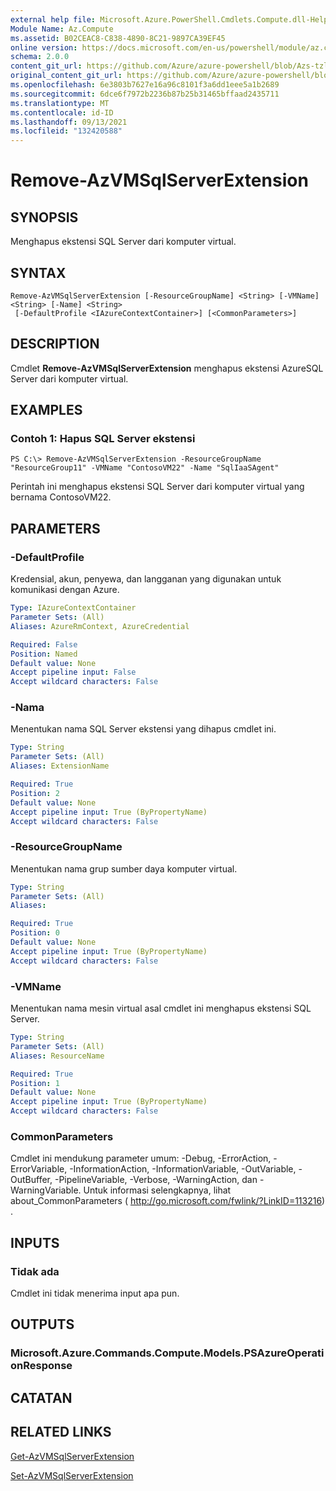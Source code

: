 ```yaml
---
external help file: Microsoft.Azure.PowerShell.Cmdlets.Compute.dll-Help-Help.xml
Module Name: Az.Compute
ms.assetid: B02CEAC8-C838-4890-8C21-9897CA39EF45
online version: https://docs.microsoft.com/en-us/powershell/module/az.compute/remove-azvmsqlserverextension
schema: 2.0.0
content_git_url: https://github.com/Azure/azure-powershell/blob/Azs-tzl/src/Compute/Compute/help/Remove-AzVMSqlServerExtension.md
original_content_git_url: https://github.com/Azure/azure-powershell/blob/Azs-tzl/src/Compute/Compute/help/Remove-AzVMSqlServerExtension.md
ms.openlocfilehash: 6e3803b7627e16a96c8101f3a6dd1eee5a1b2689
ms.sourcegitcommit: 6dce6f7972b2236b87b25b31465bffaad2435711
ms.translationtype: MT
ms.contentlocale: id-ID
ms.lasthandoff: 09/13/2021
ms.locfileid: "132420588"
---
```

# Remove-AzVMSqlServerExtension

## SYNOPSIS
Menghapus ekstensi SQL Server dari komputer virtual.

## SYNTAX

```
Remove-AzVMSqlServerExtension [-ResourceGroupName] <String> [-VMName] <String> [-Name] <String>
 [-DefaultProfile <IAzureContextContainer>] [<CommonParameters>]
```

## DESCRIPTION
Cmdlet **Remove-AzVMSqlServerExtension** menghapus ekstensi AzureSQL Server dari komputer virtual.

## EXAMPLES

### Contoh 1: Hapus SQL Server ekstensi
```
PS C:\> Remove-AzVMSqlServerExtension -ResourceGroupName "ResourceGroup11" -VMName "ContosoVM22" -Name "SqlIaaSAgent"
```

Perintah ini menghapus ekstensi SQL Server dari komputer virtual yang bernama ContosoVM22.

## PARAMETERS

### -DefaultProfile
Kredensial, akun, penyewa, dan langganan yang digunakan untuk komunikasi dengan Azure.

```yaml
Type: IAzureContextContainer
Parameter Sets: (All)
Aliases: AzureRmContext, AzureCredential

Required: False
Position: Named
Default value: None
Accept pipeline input: False
Accept wildcard characters: False
```

### -Nama
Menentukan nama SQL Server ekstensi yang dihapus cmdlet ini.

```yaml
Type: String
Parameter Sets: (All)
Aliases: ExtensionName

Required: True
Position: 2
Default value: None
Accept pipeline input: True (ByPropertyName)
Accept wildcard characters: False
```

### -ResourceGroupName
Menentukan nama grup sumber daya komputer virtual.

```yaml
Type: String
Parameter Sets: (All)
Aliases: 

Required: True
Position: 0
Default value: None
Accept pipeline input: True (ByPropertyName)
Accept wildcard characters: False
```

### -VMName
Menentukan nama mesin virtual asal cmdlet ini menghapus ekstensi SQL Server.

```yaml
Type: String
Parameter Sets: (All)
Aliases: ResourceName

Required: True
Position: 1
Default value: None
Accept pipeline input: True (ByPropertyName)
Accept wildcard characters: False
```

### CommonParameters
Cmdlet ini mendukung parameter umum: -Debug, -ErrorAction, -ErrorVariable, -InformationAction, -InformationVariable, -OutVariable, -OutBuffer, -PipelineVariable, -Verbose, -WarningAction, dan -WarningVariable. Untuk informasi selengkapnya, lihat about_CommonParameters ( http://go.microsoft.com/fwlink/?LinkID=113216) .

## INPUTS

### Tidak ada
Cmdlet ini tidak menerima input apa pun.

## OUTPUTS

### Microsoft.Azure.Commands.Compute.Models.PSAzureOperationResponse

## CATATAN

## RELATED LINKS

[Get-AzVMSqlServerExtension](./Get-AzVMSqlServerExtension.md)

[Set-AzVMSqlServerExtension](./Set-AzVMSqlServerExtension.md)



